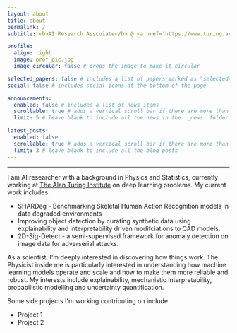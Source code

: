 ```yaml
---
layout: about
title: about
permalink: /
subtitle: <b>AI Research Asscoiate</b> @ <a href='https://www.turing.ac.uk/people/simon-malzard'>The Alan Turing Institute</a>, London, UK.

profile:
  align: right
  image: prof_pic.jpg
  image_circular: false # crops the image to make it circular

selected_papers: false # includes a list of papers marked as "selected={true}"
social: false # includes social icons at the bottom of the page

announcements:
  enabled: false # includes a list of news items
  scrollable: true # adds a vertical scroll bar if there are more than 3 news items
  limit: 5 # leave blank to include all the news in the `_news` folder

latest_posts:
  enabled: false
  scrollable: true # adds a vertical scroll bar if there are more than 3 new posts items
  limit: 3 # leave blank to include all the blog posts
---
```


---

I am AI researcher with a background in Physics and Statistics, currently working at <a href='https://www.turing.ac.uk/people/simon-malzard'>The Alan Turing Institute</a> on deep learning problems. My current work includes:

- SHARDeg - Benchmarking Skeletal Human Action Recognition models in data degraded environments
- Improving object detection by curating synthetic data using explainability and interpretability driven modifciations to CAD models. 
- 2D-Sig-Detect - a semi-supervised framework for anomaly detection on image data for adverserial attacks. 

As a scientist, I'm deeply interested in discovering how things work. The Physicist inside me is particularly interested in understanding how machine learning models operate and scale and how to make them more reliable and robust. My interests include explainability, mechanistic interpretability, probabilistic modelling and uncertainty quantification. 

Some side projects I'm working contributing on include

- Project 1
- Project 2

### 


<!---Write your biography here. Tell the world about yourself. Link to your favorite [subreddit](http://reddit.com). You can put a picture in, too. The code is already in, just name your picture `prof_pic.jpg` and put it in the `img/` folder.)

Put your address / P.O. box / other info right below your picture. You can also disable any of these elements by editing `profile` property of the YAML header of your `_pages/about.md`. Edit `_bibliography/papers.bib` and Jekyll will render your [publications page](/al-folio/publications/) automatically.

Link to your social media connections, too. This theme is set up to use [Font Awesome icons](https://fontawesome.com/) and [Academicons](https://jpswalsh.github.io/academicons/), like the ones below. Add your Facebook, Twitter, LinkedIn, Google Scholar, or just disable all of them.-->
